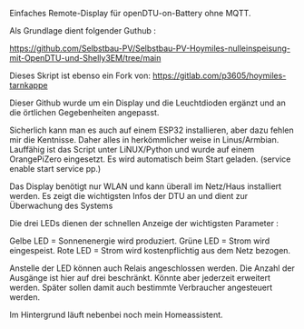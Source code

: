 Einfaches Remote-Display für openDTU-on-Battery ohne MQTT.

Als Grundlage dient folgender Guthub :

https://github.com/Selbstbau-PV/Selbstbau-PV-Hoymiles-nulleinspeisung-mit-OpenDTU-und-Shelly3EM/tree/main

Dieses Skript ist ebenso ein Fork von: https://gitlab.com/p3605/hoymiles-tarnkappe

Dieser Github wurde um ein Display und die Leuchtdioden ergänzt und an die örtlichen Gegebenheiten angepasst.

Sicherlich kann man es auch auf einem ESP32 installieren, aber dazu fehlen mir die Kentnisse. 
Daher alles in herkömmlicher weise in Linus/Armbian. Lauffähig ist das Script unter LiNUX/Python und wurde auf einem OrangePiZero eingesetzt. 
Es wird automatisch beim Start geladen. (service enable start service pp.)

Das Display benötigt nur WLAN und kann überall im Netz/Haus installiert werden.
Es zeigt die wichtigsten Infos der DTU an und dient zur Überwachung des Systems

Die drei LEDs dienen der schnellen Anzeige der wichtigsten Parameter :

Gelbe LED = Sonnenenergie wird produziert.
Grüne LED = Strom wird eingespeist.
Rote LED  = Strom wird kostenpflichtig aus dem Netz bezogen.

Anstelle der LED können auch Relais angeschlossen werden. Die Anzahl der Ausgänge ist hier auf drei beschränkt. Könnte aber jederzeit erweitert werden.
Später sollen damit auch bestimmte Verbraucher angesteuert werden.

Im Hintergrund läuft nebenbei noch mein Homeassistent.
